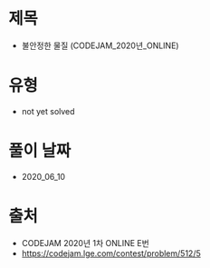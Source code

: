 # 제목
* 불안정한 물질 (CODEJAM_2020년_ONLINE)

# 유형
* not yet solved

# 풀이 날짜
* 2020_06_10

# 출처
* CODEJAM 2020년 1차 ONLINE E번
* https://codejam.lge.com/contest/problem/512/5